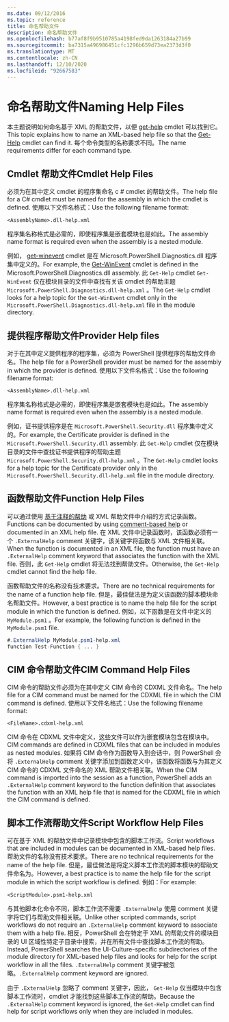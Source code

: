 ```yaml
---
ms.date: 09/12/2016
ms.topic: reference
title: 命名帮助文件
description: 命名帮助文件
ms.openlocfilehash: b77af8f9b9510785a4198fed9da1263184a27b99
ms.sourcegitcommit: ba7315a496986451cfc1296b659d73ea2373d3f0
ms.translationtype: MT
ms.contentlocale: zh-CN
ms.lasthandoff: 12/10/2020
ms.locfileid: "92667583"
---
```

# <a name="naming-help-files"></a><span data-ttu-id="475df-103">命名帮助文件</span><span class="sxs-lookup"><span data-stu-id="475df-103">Naming Help Files</span></span>

<span data-ttu-id="475df-104">本主题说明如何命名基于 XML 的帮助文件，以便 [get-help](/powershell/module/Microsoft.PowerShell.Core/Get-Help) cmdlet 可以找到它。</span><span class="sxs-lookup"><span data-stu-id="475df-104">This topic explains how to name an XML-based help file so that the [Get-Help](/powershell/module/Microsoft.PowerShell.Core/Get-Help) cmdlet can find it.</span></span> <span data-ttu-id="475df-105">每个命令类型的名称要求不同。</span><span class="sxs-lookup"><span data-stu-id="475df-105">The name requirements differ for each command type.</span></span>

## <a name="cmdlet-help-files"></a><span data-ttu-id="475df-106">Cmdlet 帮助文件</span><span class="sxs-lookup"><span data-stu-id="475df-106">Cmdlet Help Files</span></span>

<span data-ttu-id="475df-107">必须为在其中定义 cmdlet 的程序集命名 c # cmdlet 的帮助文件。</span><span class="sxs-lookup"><span data-stu-id="475df-107">The help file for a C# cmdlet must be named for the assembly in which the cmdlet is defined.</span></span> <span data-ttu-id="475df-108">使用以下文件名格式：</span><span class="sxs-lookup"><span data-stu-id="475df-108">Use the following filename format:</span></span>

```
<AssemblyName>.dll-help.xml
```

<span data-ttu-id="475df-109">程序集名称格式是必需的，即使程序集是嵌套模块也是如此。</span><span class="sxs-lookup"><span data-stu-id="475df-109">The assembly name format is required even when the assembly is a nested module.</span></span>

<span data-ttu-id="475df-110">例如， [get-winevent](/powershell/module/Microsoft.PowerShell.Diagnostics/Get-WinEvent) cmdlet 是在 Microsoft.PowerShell.Diagnostics.dll 程序集中定义的。</span><span class="sxs-lookup"><span data-stu-id="475df-110">For example, the [Get-WinEvent](/powershell/module/Microsoft.PowerShell.Diagnostics/Get-WinEvent) cmdlet is defined in the Microsoft.PowerShell.Diagnostics.dll assembly.</span></span> <span data-ttu-id="475df-111">此 `Get-Help` cmdlet `Get-WinEvent` 仅在模块目录的文件中查找有关该 cmdlet 的帮助主题 `Microsoft.PowerShell.Diagnostics.dll-help.xml` 。</span><span class="sxs-lookup"><span data-stu-id="475df-111">The `Get-Help` cmdlet looks for a help topic for the `Get-WinEvent` cmdlet only in the `Microsoft.PowerShell.Diagnostics.dll-help.xml` file in the module directory.</span></span>

## <a name="provider-help-files"></a><span data-ttu-id="475df-112">提供程序帮助文件</span><span class="sxs-lookup"><span data-stu-id="475df-112">Provider Help files</span></span>

<span data-ttu-id="475df-113">对于在其中定义提供程序的程序集，必须为 PowerShell 提供程序的帮助文件命名。</span><span class="sxs-lookup"><span data-stu-id="475df-113">The help file for a PowerShell provider must be named for the assembly in which the provider is defined.</span></span> <span data-ttu-id="475df-114">使用以下文件名格式：</span><span class="sxs-lookup"><span data-stu-id="475df-114">Use the following filename format:</span></span>

`<AssemblyName>.dll-help.xml`

<span data-ttu-id="475df-115">程序集名称格式是必需的，即使程序集是嵌套模块也是如此。</span><span class="sxs-lookup"><span data-stu-id="475df-115">The assembly name format is required even when the assembly is a nested module.</span></span>

<span data-ttu-id="475df-116">例如，证书提供程序是在 `Microsoft.PowerShell.Security.dll` 程序集中定义的。</span><span class="sxs-lookup"><span data-stu-id="475df-116">For example, the Certificate provider is defined in the `Microsoft.PowerShell.Security.dll` assembly.</span></span> <span data-ttu-id="475df-117">此 `Get-Help` cmdlet 仅在模块目录的文件中查找证书提供程序的帮助主题 `Microsoft.PowerShell.Security.dll-help.xml` 。</span><span class="sxs-lookup"><span data-stu-id="475df-117">The `Get-Help` cmdlet looks for a help topic for the Certificate provider only in the `Microsoft.PowerShell.Security.dll-help.xml` file in the module directory.</span></span>

## <a name="function-help-files"></a><span data-ttu-id="475df-118">函数帮助文件</span><span class="sxs-lookup"><span data-stu-id="475df-118">Function Help Files</span></span>

<span data-ttu-id="475df-119">可以通过使用 [基于注释的帮助](/powershell/module/microsoft.powershell.core/about/about_comment_based_help) 或 XML 帮助文件中介绍的方式记录函数。</span><span class="sxs-lookup"><span data-stu-id="475df-119">Functions can be documented by using [comment-based help](/powershell/module/microsoft.powershell.core/about/about_comment_based_help) or documented in an XML help file.</span></span> <span data-ttu-id="475df-120">在 XML 文件中记录函数时，该函数必须有一个 `.ExternalHelp` comment 关键字，该关键字将函数与 XML 文件相关联。</span><span class="sxs-lookup"><span data-stu-id="475df-120">When the function is documented in an XML file, the function must have an `.ExternalHelp` comment keyword that associates the function with the XML file.</span></span> <span data-ttu-id="475df-121">否则，此 `Get-Help` cmdlet 将无法找到帮助文件。</span><span class="sxs-lookup"><span data-stu-id="475df-121">Otherwise, the `Get-Help` cmdlet cannot find the help file.</span></span>

<span data-ttu-id="475df-122">函数帮助文件的名称没有技术要求。</span><span class="sxs-lookup"><span data-stu-id="475df-122">There are no technical requirements for the name of a function help file.</span></span> <span data-ttu-id="475df-123">但是，最佳做法是为定义该函数的脚本模块命名帮助文件。</span><span class="sxs-lookup"><span data-stu-id="475df-123">However, a best practice is to name the help file for the script module in which the function is defined.</span></span> <span data-ttu-id="475df-124">例如，以下函数是在文件中定义的 `MyModule.psm1` 。</span><span class="sxs-lookup"><span data-stu-id="475df-124">For example, the following function is defined in the `MyModule.psm1` file.</span></span>

```csharp
#.ExternalHelp MyModule.psm1-help.xml
function Test-Function { ... }
```

## <a name="cim-command-help-files"></a><span data-ttu-id="475df-125">CIM 命令帮助文件</span><span class="sxs-lookup"><span data-stu-id="475df-125">CIM Command Help Files</span></span>

<span data-ttu-id="475df-126">CIM 命令的帮助文件必须为在其中定义 CIM 命令的 CDXML 文件命名。</span><span class="sxs-lookup"><span data-stu-id="475df-126">The help file for a CIM command must be named for the CDXML file in which the CIM command is defined.</span></span> <span data-ttu-id="475df-127">使用以下文件名格式：</span><span class="sxs-lookup"><span data-stu-id="475df-127">Use the following filename format:</span></span>

`<FileName>.cdxml-help.xml`

<span data-ttu-id="475df-128">CIM 命令在 CDXML 文件中定义，这些文件可以作为嵌套模块包含在模块中。</span><span class="sxs-lookup"><span data-stu-id="475df-128">CIM commands are defined in CDXML files that can be included in modules as nested modules.</span></span> <span data-ttu-id="475df-129">如果将 CIM 命令作为函数导入到会话中，则 PowerShell 会将 `.ExternalHelp` comment 关键字添加到函数定义中，该函数将函数与为其定义 CIM 命令的 CDXML 文件命名的 XML 帮助文件相关联。</span><span class="sxs-lookup"><span data-stu-id="475df-129">When the CIM command is imported into the session as a function, PowerShell adds an `.ExternalHelp` comment keyword to the function definition that associates the function with an XML help file that is named for the CDXML file in which the CIM command is defined.</span></span>

## <a name="script-workflow-help-files"></a><span data-ttu-id="475df-130">脚本工作流帮助文件</span><span class="sxs-lookup"><span data-stu-id="475df-130">Script Workflow Help Files</span></span>

<span data-ttu-id="475df-131">可在基于 XML 的帮助文件中记录模块中包含的脚本工作流。</span><span class="sxs-lookup"><span data-stu-id="475df-131">Script workflows that are included in modules can be documented in XML-based help files.</span></span> <span data-ttu-id="475df-132">帮助文件的名称没有技术要求。</span><span class="sxs-lookup"><span data-stu-id="475df-132">There are no technical requirements for the name of the help file.</span></span> <span data-ttu-id="475df-133">但是，最佳做法是将定义脚本工作流的脚本模块的帮助文件命名为。</span><span class="sxs-lookup"><span data-stu-id="475df-133">However, a best practice is to name the help file for the script module in which the script workflow is defined.</span></span> <span data-ttu-id="475df-134">例如：</span><span class="sxs-lookup"><span data-stu-id="475df-134">For example:</span></span>

`<ScriptModule>.psm1-help.xml`

<span data-ttu-id="475df-135">与其他脚本化命令不同，脚本工作流不需要 `.ExternalHelp` 使用 comment 关键字将它们与帮助文件相关联。</span><span class="sxs-lookup"><span data-stu-id="475df-135">Unlike other scripted commands, script workflows do not require an `.ExternalHelp` comment keyword to associate them with a help file.</span></span> <span data-ttu-id="475df-136">相反，PowerShell 会在特定于 XML 的帮助文件的模块目录的 UI 区域性特定子目录中搜索，并在所有文件中查找脚本工作流的帮助。</span><span class="sxs-lookup"><span data-stu-id="475df-136">Instead, PowerShell searches the UI-Culture-specific subdirectories of the module directory for XML-based help files and looks for help for the script workflow in all the files.</span></span> <span data-ttu-id="475df-137">`.ExternalHelp` comment 关键字被忽略。</span><span class="sxs-lookup"><span data-stu-id="475df-137">`.ExternalHelp` comment keyword are ignored.</span></span>

<span data-ttu-id="475df-138">由于 `.ExternalHelp` 忽略了 comment 关键字，因此， `Get-Help` 仅当模块中包含脚本工作流时，cmdlet 才能找到这些脚本工作流的帮助。</span><span class="sxs-lookup"><span data-stu-id="475df-138">Because the `.ExternalHelp` comment keyword is ignored, the `Get-Help` cmdlet can find help for script workflows only when they are included in modules.</span></span>
